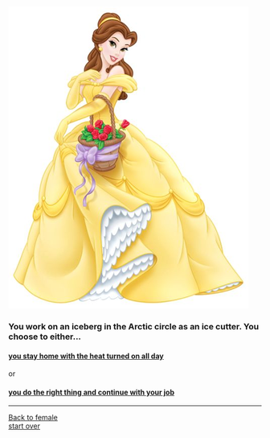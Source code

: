 ![](belle.jpg)
### You work on an iceberg in the Arctic circle as an ice cutter. You choose to either...  
#### [you stay home with the heat turned on all day](stay-home.md)   
or   
#### [you do the right thing and continue with your job](../male/continue.md)  

---
[Back to female](../gender/female.md)    
[start over](../beginning/start.md)



